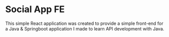 # Social App FE

This simple React application was created to provide a simple front-end for a Java & Springboot application I made to learn API development with Java.


